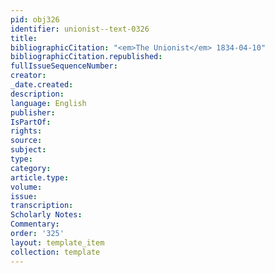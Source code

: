 ```yaml
---
pid: obj326
identifier: unionist--text-0326
title: 
bibliographicCitation: "<em>The Unionist</em> 1834-04-10"
bibliographicCitation.republished: 
fullIssueSequenceNumber: 
creator: 
_date.created: 
description: 
language: English
publisher: 
IsPartOf: 
rights: 
source: 
subject: 
type: 
category: 
article.type: 
volume: 
issue: 
transcription: 
Scholarly Notes: 
Commentary: 
order: '325'
layout: template_item
collection: template
---
```


